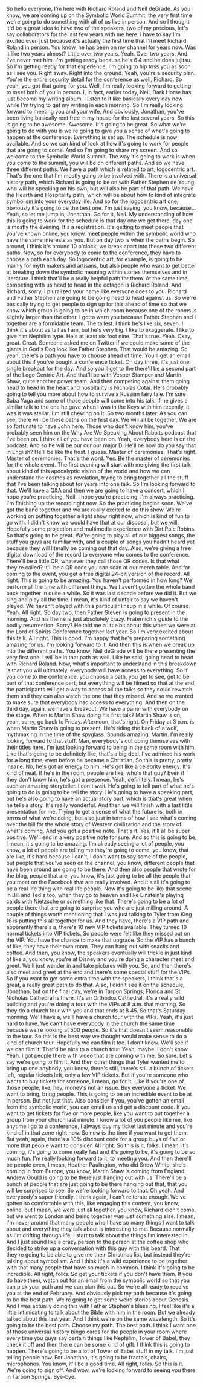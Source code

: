  So hello everyone, I'm here with Richard Roland and Neil deGrade. As you know, we are coming up on the Symbolic World Summit, the very first time we're going to do something with all of us live in person. And so I thought it'd be a great idea to have two of the speakers, two of my precious, let's say collaborators for the last few years with me here. I have to say I'm excited even just because it's actually the first time that I'll meet Richard Roland in person. You know, he has been on my channel for years now. Was it like two years almost? Little over two years. Yeah. Over two years. And I've never met him. I'm getting ready because he's 6'4 and he does jujitsu. So I'm getting ready for that experience. I'm going to hip toss you as soon as I see you. Right away. Right into the ground. Yeah, you're a security plan. You're the entire security detail for the conference as well, Richard. So yeah, you got that going for you. Well, I'm really looking forward to getting to meet both of you in person. I, in fact, earlier today, Neil, Dark Horse has just become my writing album. I listen to it like basically every day now while I'm trying to get my writing in each morning. So I'm really looking forward to meeting you and your wife. And obviously, Jonathan, you've been living basically rent free in my house for the last several years. So this is going to be awesome. Awesome. It's going to be great. So what we're going to do with you is we're going to give you a sense of what's going to happen at the conference. Everything is set up. The schedule is now available. And so we can kind of look at how it's going to work for people that are going to come. And so I'm going to share my screen. And so welcome to the Symbolic World Summit. The way it's going to work is when you come to the summit, you will be on different paths. And so we have three different paths. We have a path which is related to art, logocentric art. That's the one that I'm mostly going to be involved with. There is a universal history path, which Richard is going to be on with Father Stephen de Young, who will be speaking on his own, but will also be part of that path. We have the Hearth and Hospitality path, which will be about how to kind of integrate symbolism into your everyday life. And so for the logocentric art one, obviously it's going to be the best one. I'm just saying, you know, because... Yeah, so let me jump in, Jonathan. Go for it, Neil. My understanding of how this is going to work for the schedule is that day one we get there, day one is mostly the evening. It's a registration. It's getting to meet people that you've known online, you know, meet people within the symbolic world who have the same interests as you. But on day two is when the paths begin. So around, I think it's around 10 o'clock, we break apart into these two different paths. Now, so for everybody to come to the conference, they have to choose a path each day. So logocentric art, for example, is going to be mainly for myth makers and artisans, but also people who want to get better at breaking down the symbolic meaning within stories themselves and in literature. I think that'll be a really helpful path for them. At the same time, competing with us head to head in the octagon is Richard Roland. And Richard, sorry, I pluralized your name like everyone does to you. Richard and Father Stephen are going to be going head to head against us. So we're basically trying to get people to sign up for this ahead of time so that we know which group is going to be in which room because one of the rooms is slightly larger than the other. I gotta warn you because Father Stephen and I together are a formidable team. The tallest. I think he's like six, seven. I think it's about as tall as I am, but he's very big. I like to exaggerate. I like to give him Nephilim type. He's at least six foot nine. That's true. Yeah. Okay, great. Great. Someone asked me on Twitter if we could make some of the giants in God's Dog look like Father Stephen. That would be amazing. So yeah, there's a path you have to choose ahead of time. You'll get an email about this if you've bought a conference ticket. On day three, it's just one single breakout for the day. And so you'll get to the there'll be a second part of the Logo Centric Art. And that'll be with Vesper Stamper and Martin Shaw, quite another power team. And then competing against them going head to head in the heart and hospitality is Nicholas Cotar. He's probably going to tell you more about how to survive a Russian fairy tale. I'm sure Baba Yaga and some of those people will come into his talk. If he gives a similar talk to the one he gave when I was in the Keys with him recently, it was it was stellar. I'm still chewing on it. So two months later. As you can see, there will be these paths on the first day. We will all be together. We are so fortunate to have John here. Those who don't know him, you've probably seen him on the Why Are We Speaking About Rabbits podcast that I've been on. I think all of you have been on. Yeah, everybody here is on the podcast. And so he will be our our our major D. He'll be how do you say that in English? He'll be like the host. I guess. Master of ceremonies. That's right. Master of ceremonies. That's the word. Yes. Be the master of ceremonies for the whole event. The first evening will start with me giving the first talk about kind of this apocalyptic vision of the world and how we can understand the cosmos as revelation, trying to bring together all the stuff that I've been talking about for years into one talk. So I'm looking forward to that. We'll have a Q&A and then we are going to have a concert, which I hope you're practicing, Neil. I hope you're practicing. I'm always practicing. I'm finishing up the record right now. So the practicing begins soon. We've got the band together and we are really excited to do this show. We're working on putting together a light show right now, which is kind of fun to go with. I didn't know we would have that at our disposal, but we will. Hopefully some projection and multimedia experience with Dirt Pole Robins. So that's going to be great. We're going to play all of our biggest songs, the stuff you guys are familiar with, and a couple of songs you hadn't heard yet because they will literally be coming out that day. Also, we're giving a free digital download of the record to everyone who comes to the conference. There'll be a little QR, whatever they call those QR codes. Is that what they're called? It'll be a QR code you can scan at our merch table. And for coming to the event, you get a free digital 24-bit version of the record. All right. This is going to be amazing. You haven't performed in how long? We perform all the time with different things. We haven't gotten the whole band back together in quite a while. So it was last decade before we did it. But we sing and play all the time. I mean, it's kind of unfair to say we haven't played. We haven't played with this particular lineup in a while. Of course. Yeah. All right. So day two, then Father Steven is going to present in the morning. And his theme is just absolutely crazy. Fraternich's guide to the bodily resurrection. Sorry? He told me a little bit about this when we were at the Lord of Spirits Conference together last year. So I'm very excited about this talk. All right. This is good. I'm happy that he's preparing something amazing for us. I'm looking forward to it. And then this is when we break up into the different paths. You know, Neil deGrade will be there presenting the very first one. I will be in that path as well. Like he said, going head to head with Richard Roland. Now, what's important to understand in this breakdown is that you will ultimately, everybody will have access to everything. So if you come to the conference, you choose a path, you get to see, get to be part of that conference part, but everything will be filmed so that at the end, the participants will get a way to access all the talks so they could rewatch them and they can also watch the one that they missed. And so we wanted to make sure that everybody had access to everything. And then on the third day, again, we have a breakout. We have a panel with everybody on the stage. When is Martin Shaw doing his first talk? Martin Shaw is on, yeah, sorry, go back to Friday. Afternoon, that's right. On Friday at 3 p.m. is when Martin Shaw is going to present. He's riding the back of a wolf, mythmaking in the time of the spyglass. Sounds amazing, Martin. I'm really looking forward to that stuff. Man, everybody's out doing themselves with their titles here. I'm just looking forward to being in the same room with him. Like that's going to be definitely like, that's a big deal. I've admired his work for a long time, even before he became a Christian. So this is pretty, pretty insane. No, he's got an energy to him. He's got like a celebrity energy. It's kind of neat. If he's in the room, people are like, who's that guy? Even if they don't know him, he's got a presence. Yeah, definitely. I mean, he's such an amazing storyteller. I can't wait. He's going to tell part of what he's going to do is going to be tell the story. He's going to have a speaking part, but he's also going to have an actual story part, which is that's great when he tells a story. It's really wonderful. And then we will finish with a last little presentation for me. Trying to get a sense of what the future is, both in terms of what we're doing, but also just in terms of how I see what's coming over the hill for the whole story of Western civilization and the story of what's coming. And you got a positive note. That's it. Yes, it'll all be super positive. We'll end in a very positive note for sure. And so this is going to be, I mean, it's going to be amazing. I'm already seeing a lot of people, you know, a lot of people are telling me they're going to come, you know, that are like, it's hard because I can't, I don't want to say some of the people, but people that you've seen on the channel, you know, different people that have been around are going to be there. And then also people that wrote for the blog, people that are, you know, it's just going to be all the people that you meet on the Facebook that are really involved. And it's all it's going to be a real life thing with real life people. Now it's going to be like that scene in Bill and Ted's too, when they go to heaven and like Einstein's playing cards with Nietzsche or something like that. There's going to be a lot of people there that are going to surprise you who are just milling around. A couple of things worth mentioning that I was just talking to Tyler from King 16 is putting this all together for us. And they have, there's a VIP path and apparently there's a, there's 10 new VIP tickets available. They turned 10 normal tickets into VIP tickets. So people were felt like they missed out on the VIP. You have the chance to make that upgrade. So the VIP has a bunch of like, they have their own room. They can hang out with snacks and coffee. And then, you know, the speakers eventually will trickle in just kind of like a, you know, you're at Disney and you're doing a character meet and greet. We'll just wander in and take pictures with you. So, and then there's also meet and greet at the end and there's some special stuff for the VIPs. So if you want to get some extra time with the speakers, I think that's a great, a really great path to do that. Also, I didn't see it on the schedule, Jonathan, but on the final day, we're in Tarpon Springs, Florida and St. Nicholas Cathedral is there. It's an Orthodox Cathedral. It's a really wild building and you're doing a tour with the VIPs at 8 a.m. that morning. So they do a church tour with you and that ends at 8 45. So that's Saturday morning. We'll have a, we'll have a church tour with the VIPs. Yeah, it's just hard to have. We can't have everybody in the church the same time because we're looking at 500 people. So it's that doesn't seem reasonable to the tour. So this is the best way we thought would make sense to do a kind of church tour. Hopefully we can film it too. I don't know. We'll see if we can film it. That'd be nice to a church tour. Yeah, maybe. I don't know. Yeah. I got people there with video that are coming with me. So sure. Let's say we're going to film it. And then other things that Tyler wanted me to bring up one anybody, you know, there's still, there's still a bunch of tickets left, regular tickets left, only a few VIP tickets. But if you're someone who wants to buy tickets for someone, I mean, go for it. Like if you're one of those people, like, hey, money's not an issue. Buy everyone a ticket. We want to bring, bring people. This is going to be an incredible event to be at in person. But not just that. Also consider if you, you've gotten an email from the symbolic world, you can email us and get a discount code. If you want to get tickets for five or more people, like you want to put together a group from your church last minute. I know a lot of you people like me, like anytime I go to a conference, I always buy my ticket last minute and you're kind of in that zone right now. So now is the time if you want to get them. But yeah, again, there's a 10% discount code for a group buys of five or more that people want to consider. All right. So this is it, folks. I mean, it's coming, it's going to come really fast and it's going to be, it's going to be so much fun. I'm really looking forward to it, to meeting you. And then there'll be people even, I mean, Heather Paulington, who did Snow White, she's coming in from Europe, you know, Martin Shaw is coming from England. Andrew Gould is going to be there just hanging out with us. There'll be a bunch of people that are just going to be there hanging out that, that you will be surprised to see. So we're looking forward to that. Oh yeah. And everybody's super friendly. I think again, I can't reiterate enough. We've gotten so comfortable with this, like engaging this content, you know, online, but I mean, we were just all together, you know, Richard didn't come, but we went to London and being together was just something else. I mean, I'm never around that many people who I have so many things I want to talk about and everything they talk about is interesting to me. Because normally as I'm drifting through life, I start to talk about the things I'm interested in. And I just sound like a crazy person to the person at the coffee shop who decided to strike up a conversation with this guy with this beard. That they're going to be able to give me their Christmas list, but instead they're talking about symbolism. And I think it's a wild experience to be together with that many people that have so much in common. I think it's going to be incredible. All right, folks. So get your tickets if you don't have them. If you do have them, watch out for an email from the symbolic world so that you can pick your path and we can plan this out. So we're all ready to receive you at the end of February. And obviously pick my path because it's going to be the best path. We're going to get some weird stories about Genesis. And I was actually doing this with Father Stephen's blessing. I feel like it's a little intimidating to talk about the Bible with him in the room. But we already talked about this last year. And I think we're on the same wavelength. So it's going to be the best path. Choose my path. The best path. I think I want one of those universal history bingo cards for the people in your room where every time you guys say certain things like Nephilim, Tower of Babel, they check it off and then there can be some kind of gift. I think this is going to happen. There's going to be a lot of Tower of Babel stuff in my talk. I'm just telling people now. For Jonathan, it's going to be fractals, chairs, microphones. You know, it'll be a good time. All right, folks. So this is it. We're going to sign off. And wow, we're looking forward to seeing you there in Tarbon Springs. Bye-bye.